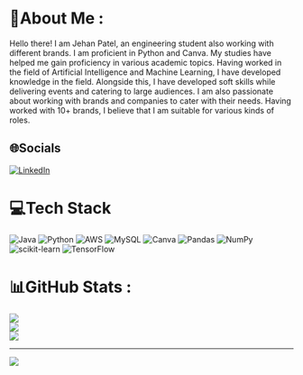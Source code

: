 # 💫About Me :
Hello there!
I am Jehan Patel, an engineering student also working with different brands. I am proficient in Python and Canva. My studies have helped me gain proficiency in various academic topics. Having worked in the field of Artificial Intelligence and Machine Learning, I have developed knowledge in the field. Alongside this, I have developed soft skills while delivering events and catering to large audiences. I am also passionate about working with brands and companies to cater with their needs. Having worked with 10+ brands, I believe that I am suitable for various kinds of roles.

## 🌐Socials
[![LinkedIn](https://img.shields.io/badge/LinkedIn-%230077B5.svg?logo=linkedin&logoColor=white)](https://linkedin.com/in/jehan-patel) 

# 💻Tech Stack
![Java](https://img.shields.io/badge/java-%23ED8B00.svg?style=flat&logo=java&logoColor=white) ![Python](https://img.shields.io/badge/python-3670A0?style=flat&logo=python&logoColor=ffdd54) ![AWS](https://img.shields.io/badge/AWS-%23FF9900.svg?style=flat&logo=amazon-aws&logoColor=white) ![MySQL](https://img.shields.io/badge/mysql-%2300f.svg?style=flat&logo=mysql&logoColor=white) ![Canva](https://img.shields.io/badge/Canva-%2300C4CC.svg?style=flat&logo=Canva&logoColor=white) ![Pandas](https://img.shields.io/badge/pandas-%23150458.svg?style=flat&logo=pandas&logoColor=white) ![NumPy](https://img.shields.io/badge/numpy-%23013243.svg?style=flat&logo=numpy&logoColor=white) ![scikit-learn](https://img.shields.io/badge/scikit--learn-%23F7931E.svg?style=flat&logo=scikit-learn&logoColor=white) ![TensorFlow](https://img.shields.io/badge/TensorFlow-%23FF6F00.svg?style=flat&logo=TensorFlow&logoColor=white)
# 📊GitHub Stats :
![](https://github-readme-stats.vercel.app/api?username=JehanPatel&theme=dark&hide_border=false&include_all_commits=false&count_private=true)<br/>
![](https://github-readme-streak-stats.herokuapp.com/?user=JehanPatel&theme=dark&hide_border=false)<br/>
![](https://github-readme-stats.vercel.app/api/top-langs/?username=JehanPatel&theme=dark&hide_border=false&include_all_commits=false&count_private=true&layout=compact)

---
[![](https://visitcount.itsvg.in/api?id=JehanPatel&icon=0&color=8)](https://visitcount.itsvg.in)
